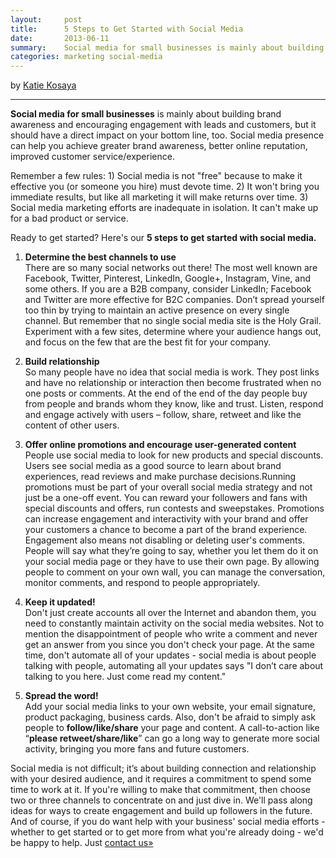 ```yaml
---
layout:     post
title:      5 Steps to Get Started with Social Media
date:       2013-06-11
summary:    Social media for small businesses is mainly about building brand awareness and encouraging engagement with leads and customers, but it should have a direct impact on your bottom line, too. Social media presence can help you achieve greater brand awareness, better online reputation, improved customer service/experience.
categories: marketing social-media
---
```


by <a href="https://plus.google.com/u/1/107382610679855429570?rel=author">Katie Kosaya</a>

***

**Social media for small businesses** is mainly about building brand awareness and encouraging engagement with leads and customers, but it should have a direct impact on your bottom line, too. Social media presence can help you achieve greater brand awareness, better online reputation, improved customer service/experience.

Remember a few rules: 1) Social media is not "free" because to make it effective you (or someone you hire) must devote time. 2) It won't bring you immediate results, but like all marketing it will make returns over time. 3) Social media marketing efforts are inadequate in isolation. It can't make up for a bad product or service.

Ready to get started? Here's our **5 steps to get started with social media.**

  1. **Determine the best channels to use**  
  There are so many social networks out there! The most well known are Facebook, Twitter, Pinterest, LinkedIn, Google+, Instagram, Vine, and some others. If you are a B2B company, consider LinkedIn; Facebook and Twitter are more effective for B2C companies. Don’t spread yourself too thin by trying to maintain an active presence on every single channel. But remember that no single social media site is the Holy Grail. Experiment with a few sites, determine where your audience hangs out, and focus on the few that are the best fit for your company.

  2. **Build relationship**  
  So many people have no idea that social media is work. They post links and have no relationship or interaction then become frustrated when no one posts or comments. At the end of the end of the day people buy from people and brands whom they know, like and trust. Listen, respond and engage actively with users – follow, share, retweet and like the content of other users.

  3. **Offer online promotions and encourage user-generated content**  
  People use social media to look for new products and special discounts. Users see social media as a good source to learn about brand experiences, read reviews and make purchase decisions.Running promotions must be part of your overall social media strategy and not just be a one-off event. You can reward your followers and fans with special discounts and offers, run contests and sweepstakes. Promotions can increase engagement and interactivity with your brand and offer your customers a chance to become a part of the brand experience.  
  Engagement also means not disabling or deleting user's comments. People will say what they’re going to say, whether you let them do it on your social media page or they have to use their own page. By allowing people to comment on your own wall, you can manage the conversation, monitor comments, and respond to people appropriately.

  4. **Keep it updated!**  
  Don't just create accounts all over the Internet and abandon them, you need to constantly maintain activity on the social media websites. Not to mention the disappointment of people who write a comment and never get an answer from you since you don't check your page. At the same time, don't automate all of your updates - social media is about people talking with people, automating all your updates says "I don’t care about talking to you here. Just come read my content."

  5. **Spread the word!**  
  Add your social media links to your own website, your email signature, product packaging, business cards. Also, don't be afraid to simply ask people to **follow/like/share** your page and content. A call-to-action like “**please retweet/share/like**” can go a long way to generate more social activity, bringing you more fans and future customers.

Social media is not difficult; it’s about building connection and relationship with your desired audience, and it requires a commitment to spend some time to work at it. If you're willing to make that commitment, then choose two or three channels to concentrate on and just dive in. We'll pass along ideas for ways to create engagement and build up followers in the future. And of course, if you do want help with your business' social media efforts - whether to get started or to get more from what you're already doing - we'd be happy to help. Just <a title="Contact Keokee" href="http://keokee.com/ContactUs.html">contact us»</a>